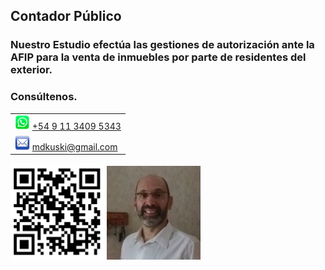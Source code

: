 <html>
<head>
  <title>Marcelo Kukulanski | Contador público</title>
</head>
<body>
</body>
</html>

## Contador Público

### Nuestro Estudio efectúa las gestiones de autorización ante la AFIP para la venta de inmuebles por parte de residentes del exterior.

### Consúltenos.

||
|-|
|<img src="./files/wsp_128x128.png" alt="Whatsapp" width="24"/> [+54 9 11 3409 5343](tel:+5491134095343)|
|<img src="./files/email_128x128.png" alt="Email" width="24"/> [mdkuski@gmail.com](mailto:mdkuski@gmail.com)|


<img src="./files/qr_mdkuski.github.io.png" alt="QR" width="150"/> <img src="./files/mdkuski.png" alt="photo" width="150"/>

